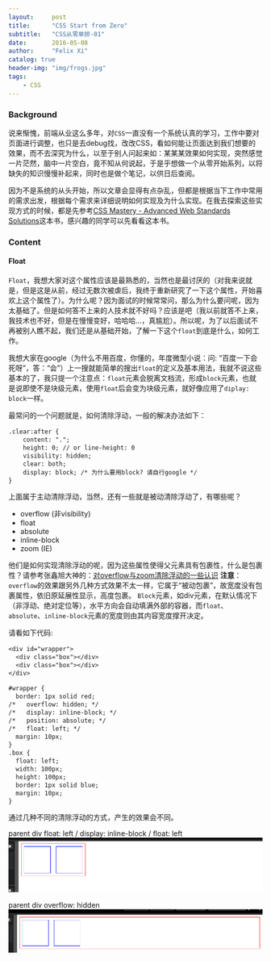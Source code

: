 ```yaml
---
layout:     post
title:      "CSS Start from Zero"
subtitle:   "CSS从零单排-01"
date:       2016-05-08
author:     "Felix Xi"
catalog: true
header-img: "img/frogs.jpg"
tags:
    - CSS
---
```


### Background
说来惭愧，前端从业这么多年，对`CSS`一直没有一个系统认真的学习，工作中要对页面进行调整，也只是去debug找，改改CSS，看如何能让页面达到我们想要的效果，而不去深究为什么，以至于别人问起来如：某某某效果如何实现，突然感觉一片茫然，脑中一片空白，竟不知从何说起，于是乎想做一个从零开始系列，以将缺失的知识慢慢补起来，同时也是做个笔记，以供日后查阅。

因为不是系统的从头开始，所以文章会显得有点杂乱，但都是根据当下工作中常用的需求出发，根据每个需求来详细说明如何实现及为什么实现。在我去探索这些实现方式的时候，都是先参考[CSS Mastery - Advanced Web Standards Solutions](https://book.douban.com/subject/4736167/)这本书，感兴趣的同学可以先看看这本书。

### Content

#### Float

`Float`，我想大家对这个属性应该是最熟悉的，当然也是最讨厌的（对我来说就是，但是这是从前，经过无数次被虐后，我终于重新研究了一下这个属性，开始喜欢上这个属性了）。为什么呢？因为面试的时候常常问，那么为什么要问呢，因为太基础了。但是如何答不上来的人技术就不好吗？应该是吧（我以前就答不上来，我技术也不好，但是在慢慢变好，哈哈哈...，真尴尬）。所以呢，为了以后面试不再被别人瞧不起，我们还是从基础开始，了解一下这个`float`到底是什么，如何工作。

我想大家在google（为什么不用百度，你懂的，年度微型小说：问: “百度一下会死呀”，答：“会”）上一搜就能简单的搜出`float`的定义及基本用法，我就不说这些基本的了，我只提一个注意点：`float`元素会脱离文档流，形成`block`元素，也就是说即使不是块级元素，使用`float`后会变为块级元素，就好像应用了`diplay: block`一样。

最常问的一个问题就是，如何清除浮动，一般的解决办法如下：

```
.clear:after {
    content: ".";
    height: 0; // or line-height: 0
    visibility: hidden;
    clear: both;
    display: block; /* 为什么要用block? 请自行google */
}

```

上面属于主动清除浮动，当然，还有一些就是被动清除浮动了，有哪些呢？

* overflow (非visibility)
* float
* absolute
* inline-block
* zoom (IE)

他们是如何实现清除浮动的呢，因为这些属性使得父元素具有包裹性，什么是包裹性？请参考张鑫旭大神的：[对overflow与zoom清除浮动的一些认识](http://www.zhangxinxu.com/wordpress/2010/01/%E5%AF%B9overflow%E4%B8%8Ezoom%E6%B8%85%E9%99%A4%E6%B5%AE%E5%8A%A8%E7%9A%84%E4%B8%80%E4%BA%9B%E8%AE%A4%E8%AF%86/)
**注意**：`overflow`的效果跟另外几种方式效果不太一样，它属于“被动包裹”，故宽度没有包裹属性，依旧原延展性显示，高度包裹。
`Block`元素，如div元素，在默认情况下（非浮动、绝对定位等），水平方向会自动填满外部的容器，而`float`、`absolute`、`inline-block`元素的宽度则由其内容宽度撑开决定。

请看如下代码:

```
<div id="wrapper">
  <div class="box"></div>
  <div class="box"></div>
</div>
```

```
#wrapper {
  border: 1px solid red;
/*   overflow: hidden; */
/*   display: inline-block; */
/*   position: absolute; */
/*   float: left; */
  margin: 10px;
}
.box {
  float: left;
  width: 100px;
  height: 100px;
  border: 1px solid blue;
  margin: 10px;
}

```
通过几种不同的清除浮动的方式，产生的效果会不同。

parent div float: left / display: inline-block / float: left
![parent div float left](/img/css-notes/float-left.png "Parent div float left")

parent div overflow: hidden
![parent div overflow hidden](/img/css-notes/overflow-hidden.png "Parent div overflow hidden")


